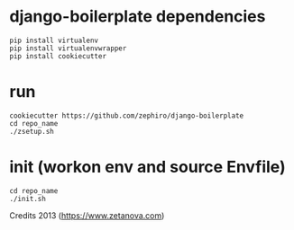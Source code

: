 # django-boilerplate dependencies

    pip install virtualenv
    pip install virtualenvwrapper
    pip install cookiecutter

# run

    cookiecutter https://github.com/zephiro/django-boilerplate
    cd repo_name
    ./zsetup.sh

# init (workon env and source Envfile)

    cd repo_name
    ./init.sh

Credits 2013 (https://www.zetanova.com)